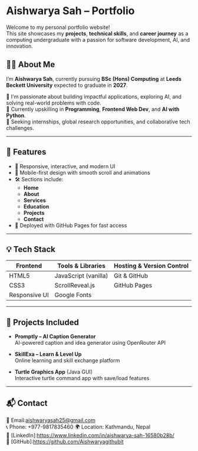 # Aishwarya Sah – Portfolio

Welcome to my personal portfolio website!  
This site showcases my **projects**, **technical skills**, and **career journey** as a computing undergraduate with a passion for software development, AI, and innovation.

## 👩‍💻 About Me

I’m **Aishwarya Sah**, currently pursuing **BSc (Hons) Computing** at **Leeds Beckett University** expected to graduate in **2027**.

🔭 I'm passionate about building impactful applications, exploring AI, and solving real-world problems with code.  
🌱 Currently upskilling in  **Programming**, **Frontend Web Dev**, and **AI with Python**.  
🎯 Seeking internships, global research opportunities, and collaborative tech challenges.

---

## 🚀 Features

- 🎨 Responsive, interactive, and modern UI
- 📱 Mobile-first design with smooth scroll and animations
- 🛠️ Sections include:
  - **Home**
  - **About**
  - **Services**
  - **Education**
  - **Projects**
  - **Contact**
- 💾 Deployed with GitHub Pages for fast access

---

## 💡 Tech Stack

| Frontend      | Tools & Libraries     | Hosting & Version Control |
|---------------|-----------------------|----------------------------|
| HTML5         | JavaScript (vanilla)  | Git & GitHub               |
| CSS3          | ScrollReveal.js       | GitHub Pages               |
| Responsive UI | Google Fonts          |                            |

---

## 📌 Projects Included

- **Promptly – AI Caption Generator**  
  AI-powered caption and idea generator using OpenRouter API

- **SkillExa – Learn & Level Up**  
  Online learning and skill exchange platform

- **Turtle Graphics App** (Java GUI)  
  Interactive turtle command app with save/load features


---

## 📬 Contact

📧 Email:aishwaryasah25@gmail.com  
📞 Phone: +977-9817835460 
🌍 Location: Kathmandu, Nepal  
🔗 [LinkedIn]:https://www.linkedin.com/in/aishwarya-sah-16580b28b/  
🔗 [GitHub]:https://github.com/Aishwaryagithubit


